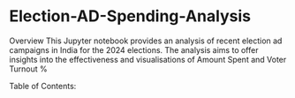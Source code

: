# Election-AD-Spending-Analysis

Overview
This Jupyter notebook provides an analysis of recent election ad campaigns in India for the 2024 elections. The analysis aims to offer insights into the effectiveness and visualisations of Amount Spent and Voter Turnout %

Table of Contents:
